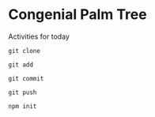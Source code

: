 # Congenial Palm Tree

Activities for today

```
git clone
```
```
git add
```
```
git commit
```
```
git push
```


```
npm init
```